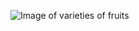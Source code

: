 ![Image of varieties of fruits](https://res.cloudinary.com/di0v3dzfn/image/upload/v1600361772/MarketPlace/Images/1600361763564farm-products_xvnovf.jpg)
